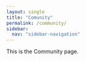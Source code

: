 ```yaml
---  
layout: single  
title: "Comunity"  
permalink: /community/  
sidebar:  
  nav: "sidebar-navigation"  
---  
```

  
This is the Community page.  
